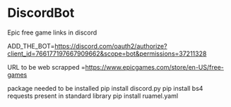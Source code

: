 # DiscordBot
Epic free game links in discord

ADD_THE_BOT=https://discord.com/oauth2/authorize?client_id=766177197667909662&scope=bot&permissions=37211328

URL to be web scrapped =https://www.epicgames.com/store/en-US/free-games

package needed to be installed
pip install discord.py 
pip install bs4
requests present in standard library
pip install ruamel.yaml
